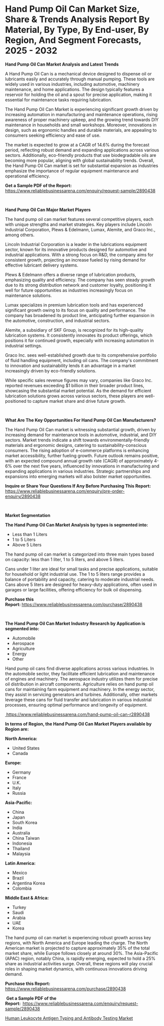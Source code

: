 <p><h1>Hand Pump Oil Can Market Size, Share & Trends Analysis Report By Material, By Type, By End-user, By Region, And Segment Forecasts, 2025 - 2032</h1></p><p><strong>Hand Pump Oil Can Market Analysis and Latest Trends</strong></p>
<p><p>A Hand Pump Oil Can is a mechanical device designed to dispense oil or lubricants easily and accurately through manual pumping. These tools are widely used in various industries, including automotive, machinery maintenance, and home applications. The design typically features a reservoir for holding the oil and a spout for precise application, making it essential for maintenance tasks requiring lubrication.</p><p>The Hand Pump Oil Can Market is experiencing significant growth driven by increasing automation in manufacturing and maintenance operations, rising awareness of proper machinery upkeep, and the growing trend towards DIY maintenance in households and small workshops. Moreover, innovations in design, such as ergonomic handles and durable materials, are appealing to consumers seeking efficiency and ease of use. </p><p>The market is expected to grow at a CAGR of 14.6% during the forecast period, reflecting robust demand and expanding applications across various sectors. Additionally, eco-friendly products that use biodegradable oils are becoming more popular, aligning with global sustainability trends. Overall, the Hand Pump Oil Can market is set for substantial expansion as industries emphasize the importance of regular equipment maintenance and operational efficiency.</p></p>
<p><strong>Get a Sample PDF of the Report:&nbsp;</strong> <a href="https://www.reliablebusinessarena.com/enquiry/request-sample/2890438?utm_campaign=2893&utm_medium=2&utm_source=Github&utm_content=ia&utm_term=14032025&utm_id=hand-pump-oil-can">https://www.reliablebusinessarena.com/enquiry/request-sample/2890438</a></p>
<p>&nbsp;</p>
<p><strong>Hand Pump Oil Can Major Market Players</strong></p>
<p><p>The hand pump oil can market features several competitive players, each with unique strengths and market strategies. Key players include Lincoln Industrial Corporation, Plews & Edelmann, Lumax, Alemite, and Graco Inc., among others. </p><p>Lincoln Industrial Corporation is a leader in the lubrications equipment sector, known for its innovative products designed for automotive and industrial applications. With a strong focus on R&D, the company aims for consistent growth, projecting an increase fueled by rising demand for effective lubricant delivery systems. </p><p>Plews & Edelmann offers a diverse range of lubrication products, emphasizing quality and efficiency. The company has seen steady growth due to its strong distribution network and customer loyalty, positioning it well for future opportunities as industries increasingly focus on maintenance solutions.</p><p>Lumax specializes in premium lubrication tools and has experienced significant growth owing to its focus on quality and performance. The company has broadened its product line, anticipating further expansion in the automotive, construction, and industrial sectors.</p><p>Alemite, a subsidiary of SKF Group, is recognized for its high-quality lubrication systems. It consistently innovates its product offerings, which positions it for continued growth, especially with increasing automation in industrial settings.</p><p>Graco Inc. sees well-established growth due to its comprehensive portfolio of fluid handling equipment, including oil cans. The company's commitment to innovation and sustainability lends it an advantage in a market increasingly driven by eco-friendly solutions.</p><p>While specific sales revenue figures may vary, companies like Graco Inc. reported revenues exceeding $1 billion in their broader product lines, showcasing the substantial market potential. As the demand for efficient lubrication solutions grows across various sectors, these players are well-positioned to capture market share and drive future growth.</p></p>
<p>&nbsp;</p>
<p><strong>What Are The Key Opportunities For Hand Pump Oil Can Manufacturers?</strong></p>
<p><p>The Hand Pump Oil Can market is witnessing substantial growth, driven by increasing demand for maintenance tools in automotive, industrial, and DIY sectors. Market trends indicate a shift towards environmentally-friendly materials and ergonomic designs, catering to sustainability-conscious consumers. The rising adoption of e-commerce platforms is enhancing market accessibility, further fueling growth. Future outlook remains positive, with an expected compound annual growth rate (CAGR) of approximately 4-6% over the next five years, influenced by innovations in manufacturing and expanding applications in various industries. Strategic partnerships and expansions into emerging markets will also bolster market opportunities.</p></p>
<p><strong>Inquire or Share Your Questions If Any Before Purchasing This Report:</strong> <a href="https://www.reliablebusinessarena.com/enquiry/pre-order-enquiry/2890438?utm_campaign=2893&utm_medium=2&utm_source=Github&utm_content=ia&utm_term=14032025&utm_id=hand-pump-oil-can">https://www.reliablebusinessarena.com/enquiry/pre-order-enquiry/2890438</a></p>
<p>&nbsp;</p>
<p><strong>Market Segmentation</strong></p>
<p><strong>The Hand Pump Oil Can Market Analysis by types is segmented into:</strong></p>
<p><ul><li>Less than 1 Liters</li><li>1 to 5 Liters</li><li>Above 5 Liters</li></ul></p>
<p><p>The hand pump oil can market is categorized into three main types based on capacity: less than 1 liter, 1 to 5 liters, and above 5 liters. </p><p>Cans under 1 liter are ideal for small tasks and precise applications, suitable for household or light industrial use. The 1 to 5 liters range provides a balance of portability and capacity, catering to moderate industrial needs. Cans above 5 liters are designed for heavy-duty applications, often used in garages or large facilities, offering efficiency for bulk oil dispensing.</p></p>
<p><strong>Purchase this Report:&nbsp;</strong><a href="https://www.reliablebusinessarena.com/purchase/2890438?utm_campaign=2893&utm_medium=2&utm_source=Github&utm_content=ia&utm_term=14032025&utm_id=hand-pump-oil-can">https://www.reliablebusinessarena.com/purchase/2890438</a></p>
<p>&nbsp;</p>
<p><strong>The Hand Pump Oil Can Market Industry Research by Application is segmented into:</strong></p>
<p><ul><li>Automobile</li><li>Aerospace</li><li>Agriculture</li><li>Energy</li><li>Other</li></ul></p>
<p><p>Hand pump oil cans find diverse applications across various industries. In the automobile sector, they facilitate efficient lubrication and maintenance of engines and machinery. The aerospace industry utilizes them for precise oil distribution in aircraft components. Agriculture relies on hand pump oil cans for maintaining farm equipment and machinery. In the energy sector, they assist in servicing generators and turbines. Additionally, other markets leverage these cans for fluid transfer and lubrication in various industrial processes, ensuring optimal performance and longevity of equipment.</p></p>
<p><a href="https://www.reliablebusinessarena.com/hand-pump-oil-can-r2890438?utm_campaign=2893&utm_medium=2&utm_source=Github&utm_content=ia&utm_term=14032025&utm_id=hand-pump-oil-can">&nbsp;https://www.reliablebusinessarena.com/hand-pump-oil-can-r2890438</a></p>
<p><strong>In terms of Region, the Hand Pump Oil Can Market Players available by Region are:</strong></p>
<p>
    <p> <strong> North America: </strong>
        <ul>
            <li>United States</li>
            <li>Canada</li>
        </ul>
        </p> 
    <p> <strong> Europe: </strong>
        <ul>
            <li>Germany</li>
            <li>France</li>
            <li>U.K.</li>
            <li>Italy</li>
            <li>Russia</li>
        </ul>
        </p> 
    <p> <strong> Asia-Pacific: </strong>
        <ul>
            <li>China</li>
            <li>Japan</li>
            <li>South Korea</li>
            <li>India</li>
            <li>Australia</li>
            <li>China Taiwan</li>
            <li>Indonesia</li>
            <li>Thailand</li>
            <li>Malaysia</li>
        </ul>
        </p> 
    <p> <strong> Latin America: </strong>
        <ul>
            <li>Mexico</li>
            <li>Brazil</li>
            <li>Argentina Korea</li>
            <li>Colombia</li>
        </ul>
        </p> 
    <p> <strong> Middle East & Africa: </strong>
        <ul>
            <li>Turkey</li>
            <li>Saudi</li>
            <li>Arabia</li>
            <li>UAE</li>
            <li>Korea</li>
        </ul>
    </p>
    </p>
<p><p>The hand pump oil can market is experiencing robust growth across key regions, with North America and Europe leading the charge. The North American market is projected to capture approximately 35% of the total market share, while Europe follows closely at around 30%. The Asia-Pacific (APAC) region, notably China, is rapidly emerging, expected to hold a 25% share as industrial activities surge. Overall, these regions will play crucial roles in shaping market dynamics, with continuous innovations driving demand.</p></p>
<p><strong>Purchase this Report: </strong><a href="https://www.reliablebusinessarena.com/purchase/2890438?utm_campaign=2893&utm_medium=2&utm_source=Github&utm_content=ia&utm_term=14032025&utm_id=hand-pump-oil-can">https://www.reliablebusinessarena.com/purchase/2890438</a></p>
<p>&nbsp;<strong>Get a Sample PDF of the Report:&nbsp;&nbsp;</strong><a href="https://www.reliablebusinessarena.com/enquiry/request-sample/2890438?utm_campaign=2893&utm_medium=2&utm_source=Github&utm_content=ia&utm_term=14032025&utm_id=hand-pump-oil-can">https://www.reliablebusinessarena.com/enquiry/request-sample/2890438</a></p>
<p><strong></strong></p>
<p><p><a href="https://github.com/pimanoruman/Market-Research-Report-List-1/blob/main/human-leukocyte-antigen-typing-and-antibody-testing-market.md?utm_campaign=2893&utm_medium=2&utm_source=Github&utm_content=ia&utm_term=14032025&utm_id=hand-pump-oil-can">Human Leukocyte Antigen Typing and Antibody Testing Market</a></p></p>